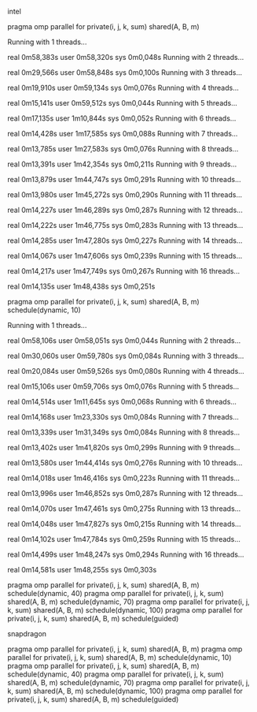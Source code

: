 intel

pragma omp parallel for private(i, j, k, sum) shared(A, B, m)

Running with 1 threads...

real    0m58,383s
user    0m58,320s
sys     0m0,048s
Running with 2 threads...

real    0m29,566s
user    0m58,848s
sys     0m0,100s
Running with 3 threads...

real    0m19,910s
user    0m59,134s
sys     0m0,076s
Running with 4 threads...

real    0m15,141s
user    0m59,512s
sys     0m0,044s
Running with 5 threads...

real    0m17,135s
user    1m10,844s
sys     0m0,052s
Running with 6 threads...

real    0m14,428s
user    1m17,585s
sys     0m0,088s
Running with 7 threads...

real    0m13,785s
user    1m27,583s
sys     0m0,076s
Running with 8 threads...

real    0m13,391s
user    1m42,354s
sys     0m0,211s
Running with 9 threads...

real    0m13,879s
user    1m44,747s
sys     0m0,291s
Running with 10 threads...

real    0m13,980s
user    1m45,272s
sys     0m0,290s
Running with 11 threads...

real    0m14,227s
user    1m46,289s
sys     0m0,287s
Running with 12 threads...

real    0m14,222s
user    1m46,775s
sys     0m0,283s
Running with 13 threads...

real    0m14,285s
user    1m47,280s
sys     0m0,227s
Running with 14 threads...

real    0m14,067s
user    1m47,606s
sys     0m0,239s
Running with 15 threads...

real    0m14,217s
user    1m47,749s
sys     0m0,267s
Running with 16 threads...

real    0m14,135s
user    1m48,438s
sys     0m0,251s

   pragma omp parallel for private(i, j, k, sum) shared(A, B, m) schedule(dynamic, 10)

   Running with 1 threads...

real    0m58,106s
user    0m58,051s
sys     0m0,044s
Running with 2 threads...

real    0m30,060s
user    0m59,780s
sys     0m0,084s
Running with 3 threads...

real    0m20,084s
user    0m59,526s
sys     0m0,080s
Running with 4 threads...

real    0m15,106s
user    0m59,706s
sys     0m0,076s
Running with 5 threads...

real    0m14,514s
user    1m11,645s
sys     0m0,068s
Running with 6 threads...

real    0m14,168s
user    1m23,330s
sys     0m0,084s
Running with 7 threads...

real    0m13,339s
user    1m31,349s
sys     0m0,084s
Running with 8 threads...

real    0m13,402s
user    1m41,820s
sys     0m0,299s
Running with 9 threads...

real    0m13,580s
user    1m44,414s
sys     0m0,276s
Running with 10 threads...

real    0m14,018s
user    1m46,416s
sys     0m0,223s
Running with 11 threads...

real    0m13,996s
user    1m46,852s
sys     0m0,287s
Running with 12 threads...

real    0m14,070s
user    1m47,461s
sys     0m0,275s
Running with 13 threads...

real    0m14,048s
user    1m47,827s
sys     0m0,215s
Running with 14 threads...

real    0m14,102s
user    1m47,784s
sys     0m0,259s
Running with 15 threads...

real    0m14,499s
user    1m48,247s
sys     0m0,294s
Running with 16 threads...

real    0m14,581s
user    1m48,255s
sys     0m0,303s

   pragma omp parallel for private(i, j, k, sum) shared(A, B, m) schedule(dynamic, 40)
   pragma omp parallel for private(i, j, k, sum) shared(A, B, m) schedule(dynamic, 70)
   pragma omp parallel for private(i, j, k, sum) shared(A, B, m) schedule(dynamic, 100)
   pragma omp parallel for private(i, j, k, sum) shared(A, B, m) schedule(guided)

snapdragon

   pragma omp parallel for private(i, j, k, sum) shared(A, B, m)
   pragma omp parallel for private(i, j, k, sum) shared(A, B, m) schedule(dynamic, 10)
   pragma omp parallel for private(i, j, k, sum) shared(A, B, m) schedule(dynamic, 40)
   pragma omp parallel for private(i, j, k, sum) shared(A, B, m) schedule(dynamic, 70)
   pragma omp parallel for private(i, j, k, sum) shared(A, B, m) schedule(dynamic, 100)
   pragma omp parallel for private(i, j, k, sum) shared(A, B, m) schedule(guided)
